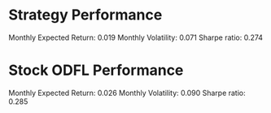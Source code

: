 # Strategy Performance
Monthly Expected Return: 0.019
Monthly Volatility: 0.071
Sharpe ratio: 0.274
# Stock ODFL Performance
Monthly Expected Return: 0.026
Monthly Volatility: 0.090
Sharpe ratio: 0.285
